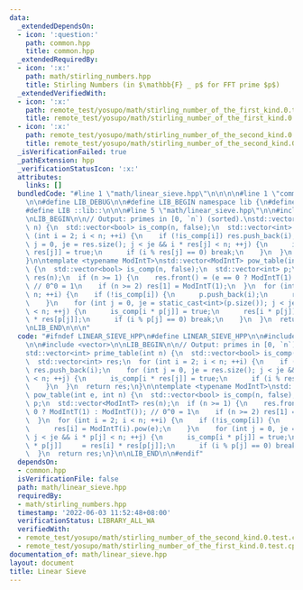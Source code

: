 ```yaml
---
data:
  _extendedDependsOn:
  - icon: ':question:'
    path: common.hpp
    title: common.hpp
  _extendedRequiredBy:
  - icon: ':x:'
    path: math/stirling_numbers.hpp
    title: Stirling Numbers (in $\mathbb{F} _ p$ for FFT prime $p$)
  _extendedVerifiedWith:
  - icon: ':x:'
    path: remote_test/yosupo/math/stirling_number_of_the_first_kind.0.test.cpp
    title: remote_test/yosupo/math/stirling_number_of_the_first_kind.0.test.cpp
  - icon: ':x:'
    path: remote_test/yosupo/math/stirling_number_of_the_second_kind.0.test.cpp
    title: remote_test/yosupo/math/stirling_number_of_the_second_kind.0.test.cpp
  _isVerificationFailed: true
  _pathExtension: hpp
  _verificationStatusIcon: ':x:'
  attributes:
    links: []
  bundledCode: "#line 1 \"math/linear_sieve.hpp\"\n\n\n\n#line 1 \"common.hpp\"\n\n\
    \n\n#define LIB_DEBUG\n\n#define LIB_BEGIN namespace lib {\n#define LIB_END }\n\
    #define LIB ::lib::\n\n\n#line 5 \"math/linear_sieve.hpp\"\n\n#include <vector>\n\
    \nLIB_BEGIN\n\n// Output: primes in [0, `n`) (sorted).\nstd::vector<int> prime_table(int\
    \ n) {\n  std::vector<bool> is_comp(n, false);\n  std::vector<int> res;\n  for\
    \ (int i = 2; i < n; ++i) {\n    if (!is_comp[i]) res.push_back(i);\n    for (int\
    \ j = 0, je = res.size(); j < je && i * res[j] < n; ++j) {\n      is_comp[i *\
    \ res[j]] = true;\n      if (i % res[j] == 0) break;\n    }\n  }\n  return res;\n\
    }\n\ntemplate <typename ModIntT>\nstd::vector<ModIntT> pow_table(int e, int n)\
    \ {\n  std::vector<bool> is_comp(n, false);\n  std::vector<int> p;\n  std::vector<ModIntT>\
    \ res(n);\n  if (n >= 1) {\n    res.front() = (e == 0 ? ModIntT(1) : ModIntT());\
    \ // 0^0 = 1\n    if (n >= 2) res[1] = ModIntT(1);\n  }\n  for (int i = 2; i <\
    \ n; ++i) {\n    if (!is_comp[i]) {\n      p.push_back(i);\n      res[i] = ModIntT(i).pow(e);\n\
    \    }\n    for (int j = 0, je = static_cast<int>(p.size()); j < je && i * p[j]\
    \ < n; ++j) {\n      is_comp[i * p[j]] = true;\n      res[i * p[j]]     = res[i]\
    \ * res[p[j]];\n      if (i % p[j] == 0) break;\n    }\n  }\n  return res;\n}\n\
    \nLIB_END\n\n\n"
  code: "#ifndef LINEAR_SIEVE_HPP\n#define LINEAR_SIEVE_HPP\n\n#include \"../common.hpp\"\
    \n\n#include <vector>\n\nLIB_BEGIN\n\n// Output: primes in [0, `n`) (sorted).\n\
    std::vector<int> prime_table(int n) {\n  std::vector<bool> is_comp(n, false);\n\
    \  std::vector<int> res;\n  for (int i = 2; i < n; ++i) {\n    if (!is_comp[i])\
    \ res.push_back(i);\n    for (int j = 0, je = res.size(); j < je && i * res[j]\
    \ < n; ++j) {\n      is_comp[i * res[j]] = true;\n      if (i % res[j] == 0) break;\n\
    \    }\n  }\n  return res;\n}\n\ntemplate <typename ModIntT>\nstd::vector<ModIntT>\
    \ pow_table(int e, int n) {\n  std::vector<bool> is_comp(n, false);\n  std::vector<int>\
    \ p;\n  std::vector<ModIntT> res(n);\n  if (n >= 1) {\n    res.front() = (e ==\
    \ 0 ? ModIntT(1) : ModIntT()); // 0^0 = 1\n    if (n >= 2) res[1] = ModIntT(1);\n\
    \  }\n  for (int i = 2; i < n; ++i) {\n    if (!is_comp[i]) {\n      p.push_back(i);\n\
    \      res[i] = ModIntT(i).pow(e);\n    }\n    for (int j = 0, je = static_cast<int>(p.size());\
    \ j < je && i * p[j] < n; ++j) {\n      is_comp[i * p[j]] = true;\n      res[i\
    \ * p[j]]     = res[i] * res[p[j]];\n      if (i % p[j] == 0) break;\n    }\n\
    \  }\n  return res;\n}\n\nLIB_END\n\n#endif"
  dependsOn:
  - common.hpp
  isVerificationFile: false
  path: math/linear_sieve.hpp
  requiredBy:
  - math/stirling_numbers.hpp
  timestamp: '2022-06-03 11:52:48+08:00'
  verificationStatus: LIBRARY_ALL_WA
  verifiedWith:
  - remote_test/yosupo/math/stirling_number_of_the_second_kind.0.test.cpp
  - remote_test/yosupo/math/stirling_number_of_the_first_kind.0.test.cpp
documentation_of: math/linear_sieve.hpp
layout: document
title: Linear Sieve
---
```

